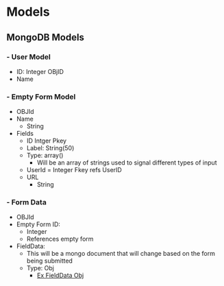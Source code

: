 # Models
## MongoDB Models
### - User Model
- ID: Integer OBjID
- Name
### - Empty Form Model
- OBJId
- Name
  - String
- Fields
  - ID Intger Pkey
  - Label: String(50)
  - Type: array()
    -  Will be an array of strings used to signal different types of input
  - UserId = Integer Fkey refs UserID
  - URL
    - String
 ### - Form Data
 - OBJId
 - Empty Form ID:
    - Integer
    - References empty form
 - FieldData:
    - This will be a mongo document that will change based on the form being submitted
    - Type: Obj
      - [Ex FieldData Obj](https://github.com/christophertalley/EZ-frontend/blob/master/documentation/Field%20Data%20Ex.PNG)
    
  
